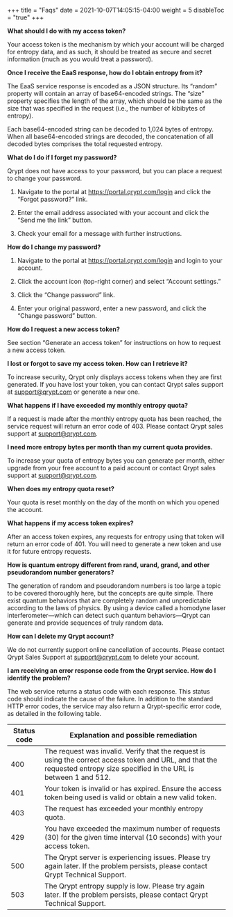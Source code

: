 +++
title = "Faqs"
date = 2021-10-07T14:05:15-04:00
weight = 5
disableToc = "true"
+++

**What should I do with my access token?**

Your access token is the mechanism by which your account will be charged for entropy data, and as such, it should be treated as secure and secret information (much as you would treat a password). 

**Once I receive the EaaS response, how do I obtain entropy from it?**

The EaaS service response is encoded as a JSON structure. Its “random” property will contain an array of base64-encoded strings. The “size” property specifies the length of the array, which should be the same as the size that was specified in the request (i.e., the number of kibibytes of entropy).

Each base64-encoded string can be decoded to 1,024 bytes of entropy. When all base64-encoded strings are decoded, the concatenation of all decoded bytes comprises the total requested entropy.

**What do I do if I forget my password?**

Qrypt does not have access to your password, but you can place a request to change your password.

1. Navigate to the portal at https://portal.qrypt.com/login and click the “Forgot password?” link.

2. Enter the email address associated with your account and click the “Send me the link” button.

3. Check your email for a message with further instructions.

**How do I change my password?**

1. Navigate to the portal at https://portal.qrypt.com/login and login to your account.

2. Click the account icon (top-right corner) and select “Account settings.”

3. Click the “Change password” link.

4. Enter your original password, enter a new password, and click the “Change password” button.

**How do I request a new access token?**

See section “Generate an access token” for instructions on how to request a new access token.

**I lost or forgot to save my access token. How can I retrieve it?**

To increase security, Qrypt only displays access tokens when they are first generated. If you have lost your token, you can contact Qrypt sales support at support@qrypt.com or generate a new one. 

**What happens if I have exceeded my monthly entropy quota?**

If a request is made after the monthly entropy quota has been reached, the service request will return an error code of 403.  Please contact Qrypt sales support at support@qrypt.com. 

**I need more entropy bytes per month than my current quota provides.**

To increase your quota of entropy bytes you can generate per month, either upgrade from your free account to a paid account or contact Qrypt sales support at support@qrypt.com.

**When does my entropy quota reset?**

Your quota is reset monthly on the day of the month on which you opened the account.

**What happens if my access token expires?**

After an access token expires, any requests for entropy using that token will return an error code of 401. You will need to generate a new token and use it for future entropy requests.

**How is quantum entropy different from rand, urand, grand, and other pseudorandom number generators?**

The generation of random and pseudorandom numbers is too large a topic to be covered thoroughly here, but the concepts are quite simple. There exist quantum behaviors that are completely random and unpredictable according to the laws of physics. By using a device called a homodyne laser interferometer—which can detect such quantum behaviors—Qrypt can generate and provide sequences of truly random data.

**How can I delete my Qrypt account?**

We do not currently support online cancellation of accounts. Please contact Qrypt Sales Support at support@qrypt.com to delete your account. 

**I am receiving an error response code from the Qrypt service. How do I identify the problem?**

The web service returns a status code with each response. This status code should indicate the cause of the failure. In addition to the standard HTTP error codes, the service may also return a Qrypt-specific error code, as detailed in the following table.

| Status code | Explanation and possible remediation |
| ----------- | ----------- |
| 400 | The request was invalid. Verify that the request is using the correct access token and URL, and that the requested entropy size specified in the URL is between 1 and 512. |
| 401 | Your token is invalid or has expired. Ensure the access token being used is valid or obtain a new valid token. | 
| 403 | The request has exceeded your monthly entropy quota. |
| 429 | You have exceeded the maximum number of requests (30) for the given time interval (10 seconds) with your access token. |
| 500 | The Qrypt server is experiencing issues. Please try again later. If the problem persists, please contact Qrypt Technical Support. |
| 503 | The Qrypt entropy supply is low. Please try again later. If the problem persists, please contact Qrypt Technical Support. |